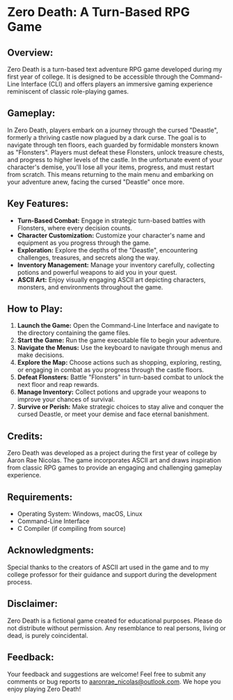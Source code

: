 # Zero Death: A Turn-Based RPG Game

## Overview:
Zero Death is a turn-based text adventure RPG game developed during my first year of college. It is designed to be accessible through the Command-Line Interface (CLI) and offers players an immersive gaming experience reminiscent of classic role-playing games.

## Gameplay:
In Zero Death, players embark on a journey through the cursed "Deastle", formerly a thriving castle now plagued by a dark curse. The goal is to navigate through ten floors, each guarded by formidable monsters known as "Flonsters". Players must defeat these Flonsters, unlock treasure chests, and progress to higher levels of the castle. In the unfortunate event of your character's demise, you'll lose all your items, progress, and must restart from scratch. This means returning to the main menu and embarking on your adventure anew, facing the cursed "Deastle" once more.

## Key Features:
- **Turn-Based Combat:** Engage in strategic turn-based battles with Flonsters, where every decision counts.
- **Character Customization:** Customize your character's name and equipment as you progress through the game.
- **Exploration:** Explore the depths of the "Deastle", encountering challenges, treasures, and secrets along the way.
- **Inventory Management:** Manage your inventory carefully, collecting potions and powerful weapons to aid you in your quest.
- **ASCII Art:** Enjoy visually engaging ASCII art depicting characters, monsters, and environments throughout the game.

## How to Play:
1. **Launch the Game:** Open the Command-Line Interface and navigate to the directory containing the game files.
2. **Start the Game:** Run the game executable file to begin your adventure.
3. **Navigate the Menus:** Use the keyboard to navigate through menus and make decisions.
4. **Explore the Map:** Choose actions such as shopping, exploring, resting, or engaging in combat as you progress through the castle floors.
5. **Defeat Flonsters:** Battle "Flonsters" in turn-based combat to unlock the next floor and reap rewards.
6. **Manage Inventory:** Collect potions and upgrade your weapons to improve your chances of survival.
7. **Survive or Perish:** Make strategic choices to stay alive and conquer the cursed Deastle, or meet your demise and face eternal banishment.

## Credits:
Zero Death was developed as a project during the first year of college by Aaron Rae Nicolas. The game incorporates ASCII art and draws inspiration from classic RPG games to provide an engaging and challenging gameplay experience.

## Requirements:
- Operating System: Windows, macOS, Linux
- Command-Line Interface
- C Compiler (if compiling from source)

## Acknowledgments:
Special thanks to the creators of ASCII art used in the game and to my college professor for their guidance and support during the development process.

## Disclaimer:
Zero Death is a fictional game created for educational purposes. Please do not distribute without permission. Any resemblance to real persons, living or dead, is purely coincidental.

## Feedback:
Your feedback and suggestions are welcome! Feel free to submit any comments or bug reports to aaronrae_nicolas@outlook.com. We hope you enjoy playing Zero Death!
